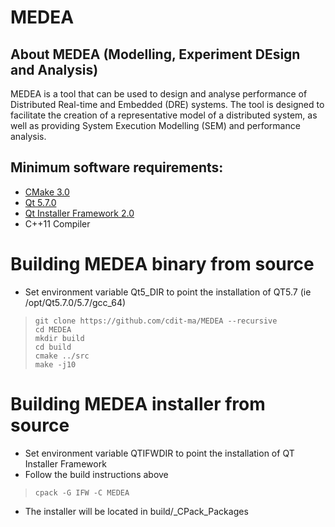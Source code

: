 # MEDEA
## About MEDEA (Modelling, Experiment DEsign and Analysis)
MEDEA is a tool that can be used to design and analyse performance of Distributed Real-time and Embedded (DRE) systems. The tool is designed to facilitate the creation of a representative model of a distributed system, as well as providing System Execution Modelling (SEM) and performance analysis.

## Minimum software requirements:
* [CMake 3.0](https://cmake.org/)
* [Qt 5.7.0](https://www.qt.io/)
* [Qt Installer Framework 2.0](http://doc.qt.io/qtinstallerframework/)
* C++11 Compiler

# Building MEDEA binary from source
* Set environment variable Qt5_DIR to point the installation of QT5.7 (ie /opt/Qt5.7.0/5.7/gcc_64)
> ```
> git clone https://github.com/cdit-ma/MEDEA --recursive
> cd MEDEA
> mkdir build
> cd build
> cmake ../src
> make -j10
> ```

# Building MEDEA installer from source
* Set environment variable QTIFWDIR to point the installation of QT Installer Framework
* Follow the build instructions above
> ```
> cpack -G IFW -C MEDEA
> ```
* The installer will be located in build/_CPack_Packages